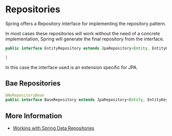 # Repositories

Spring offers a Repository interface for implementing the repository pattern.

In most cases these repositories will work without the need of a concrete implementation, Spring will generate the final repository from the interface.

```java
public interface EntityRepository extends JpaRepository<Entity, EntityKey> {

}
```

In this case the interface used is an extension specific for JPA.

## Bae Repositories

```java
@NoRepositoryBean
public interface BaseRepository extends JpaRepository<Entity, EntityKey>
```

## More Information

* [Working with Spring Data Repositories](https://docs.spring.io/spring-data/jpa/docs/current/reference/html/#repositories)

